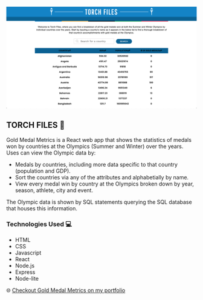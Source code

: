 <img src="./src/img/TorchFiles.png"></img>

## TORCH FILES ️🏅

Gold Medal Metrics is a React web app that shows the statistics of medals won by countries at the Olympics (Summer and Winter) over the years. Uses can view the Olympic data by: 

- Medals by countries, including more data specific to that country (population and GDP).
- Sort the countries via any of the attributes and alphabetially by name. 
- View every medal win by country at the Olympics broken down by year, season, athlete, city and event. 

The Olympic data is shown by SQL statements querying the SQL database that houses this information.

### Technologies Used 💻
- HTML
- CSS
- Javascript
- React
- Node.js
- Express
- Node-lite

🌐 <a href="">Checkout Gold Medal Metrics on my portfolio</a>